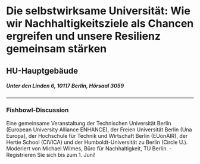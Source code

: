 # Die selbstwirksame Universität: Wie wir Nachhaltigkeitsziele als Chancen ergreifen und unsere Resilienz gemeinsam stärken
## HU-Hauptgebäude 
##### Unter den Linden 6, 10117 Berlin, Hörsaal 3059
---
### Fishbowl-Discussion
Eine gemeinsame Veranstaltung der Technischen Universität Berlin (European University Alliance ENHANCE), der Freien Universität Berlin (Una Europa), der Hochschule für Technik und Wirtschaft Berlin (EUonAIR), der Hertie School (CIVICA) und der Humboldt-Universität zu Berlin (Circle U.). Moderiert von Michael Wilmes, Büro für Nachhaltigkeit, TU Berlin. - Registrieren Sie sich bis zum 1. Juni!